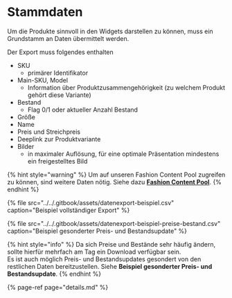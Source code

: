 # Stammdaten

Um die Produkte sinnvoll in den Widgets darstellen zu können, muss ein Grundstamm an Daten übermittelt werden.

Der Export muss folgendes enthalten

* SKU
  * primärer Identifikator
* Main-SKU, Model
  * Information über Produktzusammengehörigkeit \(zu welchem Produkt gehört diese Variante\)
* Bestand
  * Flag 0/1 oder aktueller Anzahl Bestand
* Größe
* Name
* Preis und Streichpreis
* Deeplink zur Produktvariante
* Bilder
  * in maximaler Auflösung, für eine optimale Präsentation mindestens ein freigestelltes Bild

{% hint style="warning" %}
Um auf unseren Fashion Content Pool zugreifen zu können, sind weitere Daten nötig. Siehe dazu [**Fashion Content Pool**](../fashion-content-pool/).
{% endhint %}

{% file src="../../.gitbook/assets/datenexport-beispiel.csv" caption="Beispiel vollständiger Export" %}

{% file src="../../.gitbook/assets/datenexport-beispiel-preise-bestand.csv" caption="Beispiel gesonderter Preis- und Bestandsupdate" %}

{% hint style="info" %}
Da sich Preise und Bestände sehr häufig ändern, sollte hierfür mehrfach am Tag ein Download verfügbar sein.   
Es ist auch möglich Preis- und Bestandsupdates gesondert von den restlichen Daten bereitzustellen. Siehe **Beispiel gesonderter Preis- und Bestandsupdate**.
{% endhint %}

{% page-ref page="details.md" %}



